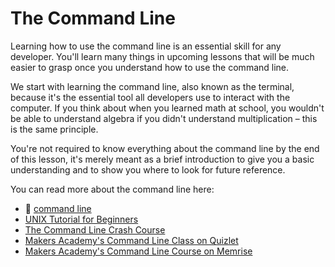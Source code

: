 # The Command Line

Learning how to use the command line is an essential skill for any developer. You'll learn many things in upcoming lessons that will be much easier to grasp once you understand how to use the command line.

We start with learning the command line, also known as the terminal, because it's the essential tool all developers use to interact with the computer. If you think about when you learned math at school, you wouldn't be able to understand algebra if you didn't understand multiplication – this is the same principle.

You're not required to know everything about the command line by the end of this lesson, it's merely meant as a brief introduction to give you a basic understanding and to show you where to look for future reference.

You can read more about the command line here:

- :pill: [command line](https://github.com/makersacademy/pre_course/blob/master/pills/command_line.md)
- [UNIX Tutorial for Beginners](http://www.ee.surrey.ac.uk/Teaching/Unix/)
- [The Command Line Crash Course](http://cli.learncodethehardway.org/book/)
- [Makers Academy's Command Line Class on Quizlet](http://quizlet.com/join/CdxPSbF3Z)
- [Makers Academy's Command Line Course on Memrise](http://www.memrise.com/course/372930/command-line-basics-by-makers-academy/)

